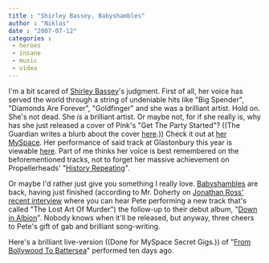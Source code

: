 ```yaml
---
title : "Shirley Bassey, Babyshambles"
author : "Niklas"
date : "2007-07-12"
categories : 
 - heroes
 - insane
 - music
 - video
---
```


I'm a bit scared of [Shirley Bassey](http://en.wikipedia.org/wiki/Shirley_Bassey)'s judgment. First of all, her voice has served the world through a string of undeniable hits like "Big Spender", "Diamonds Are Forever", "Goldfinger" and she was a brilliant artist. Hold on. She's not dead. She _is_ a brilliant artist. Or maybe not, for if she really is, why has she just released a cover of Pink's "Get The Party Started"? ((The Guardian writes a blurb about the cover [here](http://music.guardian.co.uk/pop/reviews/story/0,,2108217,00.html).)) Check it out at [her MySpace](http://www.myspace.com/shirleybassey). Her performance of said track at Glastonbury this year is viewable [here](http://www.youtube.com/watch?v=lnK5oSILJ3A). Part of me thinks her voice is best remembered on the beforementioned tracks, not to forget her massive achievement on Propellerheads' "[History Repeating](http://www.youtube.com/watch?v=gnZiPhaBqF8)".

Or maybe I'd rather just give you something I really love. [Babyshambles](http://www.babyshambles.net) are back, having just finished (according to Mr. Doherty on [Jonathan Ross' recent interview](http://www.youtube.com/watch?v=7VXN9TNnuBY) where you can hear Pete performing a new track that's called "The Lost Art Of Murder") the follow-up to their debut album, "[Down in Albion](http://en.wikipedia.org/wiki/Babyshambles#Debut_album)". Nobody knows when it'll be released, but anyway, three cheers to Pete's gift of gab and brilliant song-writing.

Here's a brilliant live-version ((Done for MySpace Secret Gigs.)) of "[From Bollywood To Battersea](http://www.lyricsmania.com/lyrics/babyshambles_lyrics_4532/lyrics_14660/bollywood_to_battersea_lyrics_175995.html)" performed ten days ago.
